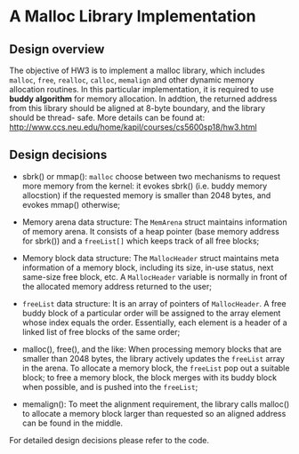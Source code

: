 # A Malloc Library Implementation 

## Design overview

   The objective of HW3 is to implement a malloc library, which includes `malloc`,
   `free`, `realloc`, `calloc`, `memalign` and other dynamic memory allocation
   routines. In this particular implementation, it is required to use **buddy
   algorithm** for memory allocation. In addtion, the returned address from this
   library should be aligned at 8-byte boundary, and the library should be thread-
   safe. More details can be found at:
   http://www.ccs.neu.edu/home/kapil/courses/cs5600sp18/hw3.html
   
## Design decisions
   
- sbrk() or mmap():
  `malloc` choose between two mechanisms to request more memory from the kernel:
  it evokes sbrk() (i.e. buddy memory allocstion) if the requested memory is
  smaller than 2048 bytes, and evokes mmap() otherwise;
 
- Memory arena data structure:
  The `MemArena` struct maintains information of memory arena. It consists of
  a heap pointer (base memory address for sbrk()) and a `freeList[]` which keeps
  track of all free blocks;
   
- Memory block data structure:
  The `MallocHeader` struct maintains meta information of a memory block,
  including its size, in-use status, next same-size free block, etc. A
  `MallocHeader` variable is normally in front of the allocated memory
  address returned to the user;
 
- `freeList` data structure:
  It is an array of pointers of `MallocHeader`. A free buddy block of a
  particular order will be assigned to the array element whose index equals
  the order. Essentially, each element is a header of a linked list of free
  blocks of the same order;
  
- malloc(), free(), and the like:
  When processing memory blocks that are smaller than 2048 bytes, the library
  actively updates the `freeList` array in the arena. To allocate a memory
  block, the `freeList` pop out a suitable block; to free a memory block, the
  block merges with its buddy block when possible, and is pushed into the
  `freeList`;
   
- memalign():
  To meet the alignment requirement, the library calls malloc() to allocate
  a memory block larger than requested so an aligned address can be found
  in the middle.
     
For detailed design decisions please refer to the code.

